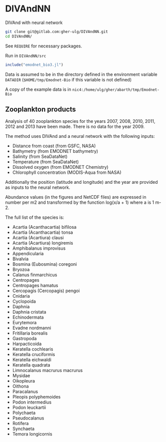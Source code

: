 # DIVAndNN

DIVAnd with neural network


```bash
git clone git@gitlab.com:gher-ulg/DIVAndNN.git
cd DIVAndNN/
```

See `REQUIRE` for necessary packages.

Run in `DIVAndNN/src`

```julia
include("emodnet_bio3.jl")
```

Data is assumed to be in the directory defined in the environment variable `DATADIR` (`$HOME/tmp/Emodnet-Bio` if this variable is not defined)

A copy of the example data is in `nic4:/home/ulg/gher/abarth/tmp/Emodnet-Bio`




## Zooplankton products

Analysis of 40 zooplankton species for the years 2007, 2008, 2010, 2011, 2012 and 2013 have been made. There is no data for the year 2009.

The method uses DIVAnd and a neural network with the following inputs:
* Distance from coast (from GSFC, NASA)
* Bathymetry (from EMODNET bathymetry)
* Salinity (from SeaDataNet)
* Temperature (from SeaDataNet)
* Dissolved oxygen (from EMODNET Chemistry)
* Chlorophyll concentration (MODIS-Aqua from NASA)

Additionally the position (latitude and longitude) and the year are provided as inputs to the neural network.

Abundance values (in the figures and NetCDF files) are expressed in number per m2 and transformed by the function log(x/a + 1) where a is 1 m-2. 


The full list of the species is:

* Acartia (Acanthacartia) bifilosa
* Acartia (Acanthacartia) tonsa
* Acartia (Acartiura) clausi
* Acartia (Acartiura) longiremis
* Amphibalanus improvisus
* Appendicularia
* Bivalvia
* Bosmina (Eubosmina) coregoni
* Bryozoa
* Calanus finmarchicus
* Centropages
* Centropages hamatus
* Cercopagis (Cercopagis) pengoi
* Cnidaria
* Cyclopoida
* Daphnia
* Daphnia cristata
* Echinodermata
* Eurytemora
* Evadne nordmanni
* Fritillaria borealis
* Gastropoda
* Harpacticoida
* Keratella cochlearis
* Keratella cruciformis
* Keratella eichwaldi
* Keratella quadrata
* Limnocalanus macrurus macrurus
* Mysidae
* Oikopleura
* Oithona
* Paracalanus
* Pleopis polyphemoides
* Podon intermedius
* Podon leuckartii
* Polychaeta
* Pseudocalanus
* Rotifera
* Synchaeta
* Temora longicornis
